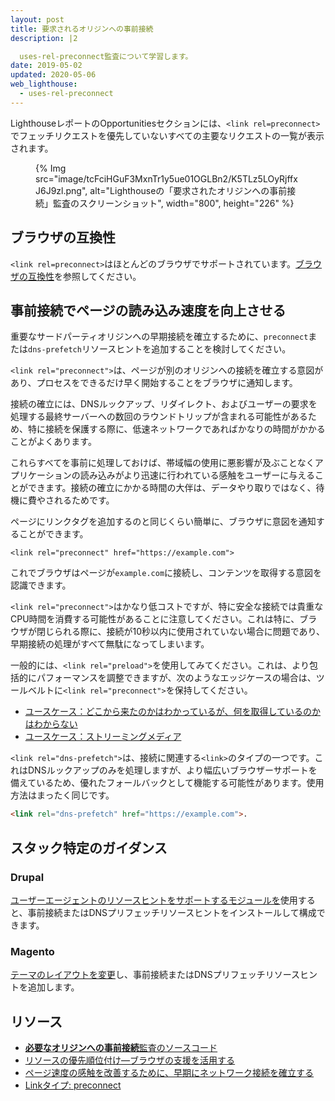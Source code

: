 ```yaml
---
layout: post
title: 要求されるオリジンへの事前接続
description: |2

  uses-rel-preconnect監査について学習します。
date: 2019-05-02
updated: 2020-05-06
web_lighthouse:
  - uses-rel-preconnect
---
```


LighthouseレポートのOpportunitiesセクションには、`<link rel=preconnect>`でフェッチリクエストを優先していないすべての主要なリクエストの一覧が表示されます。

<figure>{% Img src="image/tcFciHGuF3MxnTr1y5ue01OGLBn2/K5TLz5LOyRjffxJ6J9zl.png", alt="Lighthouseの「要求されたオリジンへの事前接続」監査のスクリーンショット", width="800", height="226" %}</figure>

## ブラウザの互換性

`<link rel=preconnect>`はほとんどのブラウザでサポートされています。[ブラウザの互換性](https://developer.mozilla.org/docs/Web/HTML/Link_types/preconnect#Browser_compatibility)を参照してください。

## 事前接続でページの読み込み速度を向上させる

重要なサードパーティオリジンへの早期接続を確立するために、`preconnect`または`dns-prefetch`リソースヒントを追加することを検討してください。

`<link rel="preconnect">`は、ページが別のオリジンへの接続を確立する意図があり、プロセスをできるだけ早く開始することをブラウザに通知します。

接続の確立には、DNSルックアップ、リダイレクト、およびユーザーの要求を処理する最終サーバーへの数回のラウンドトリップが含まれる可能性があるため、特に接続を保護する際に、低速ネットワークであればかなりの時間がかかることがよくあります。

これらすべてを事前に処理しておけば、帯域幅の使用に悪影響が及ぶことなくアプリケーションの読み込みがより迅速に行われている感触をユーザーに与えることができます。接続の確立にかかる時間の大伴は、データやり取りではなく、待機に費やされるためです。

ページにリンクタグを追加するのと同じくらい簡単に、ブラウザに意図を通知することができます。

`<link rel="preconnect" href="https://example.com">`

これでブラウザはページが`example.com`に接続し、コンテンツを取得する意図を認識できます。

`<link rel="preconnect">`はかなり低コストですが、特に安全な接続では貴重なCPU時間を消費する可能性があることに注意してください。これは特に、ブラウザが閉じられる際に、接続が10秒以内に使用されていない場合に問題であり、早期接続の処理がすべて無駄になってしまいます。

一般的には、`<link rel="preload">`を使用してみてください。これは、より包括的にパフォーマンスを調整できますが、次のようなエッジケースの場合は、ツールベルトに`<link rel="preconnect">`を保持してください。

- [ユースケース：どこから来たのかはわかっているが、何を取得しているのかはわからない](https://developers.google.com/web/fundamentals/performance/resource-prioritization#use-case_knowing_where_from_but_not_what_youre_fetching)
- [ユースケース：ストリーミングメディア](https://developers.google.com/web/fundamentals/performance/resource-prioritization#use-case_knowing_where_from_but_not_what_youre_fetching)

`<link rel="dns-prefetch">`は、接続に関連する`<link>`のタイプの一つです。これはDNSルックアップのみを処理しますが、より幅広いブラウザーサポートを備えているため、優れたフォールバックとして機能する可能性があります。使用方法はまったく同じです。

```html
<link rel="dns-prefetch" href="https://example.com">.
```

## スタック特定のガイダンス

### Drupal

[ユーザーエージェントのリソースヒントをサポートするモジュールを](https://www.drupal.org/project/project_module?f%5B0%5D=&f%5B1%5D=&f%5B2%5D=&f%5B3%5D=&f%5B4%5D=sm_field_project_type%3Afull&f%5B5%5D=&f%5B6%5D=&text=dns-prefetch&solrsort=iss_project_release_usage+desc&op=Search)使用すると、事前接続またはDNSプリフェッチリソースヒントをインストールして構成できます。

### Magento

[テーマのレイアウトを変更](https://devdocs.magento.com/guides/v2.3/frontend-dev-guide/layouts/xml-manage.html)し、事前接続またはDNSプリフェッチリソースヒントを追加します。

## リソース

- [**必要なオリジンへの事前接続**監査のソースコード](https://github.com/GoogleChrome/lighthouse/blob/master/lighthouse-core/audits/uses-rel-preconnect.js)
- [リソースの優先順位付け―ブラウザの支援を活用する](https://developers.google.com/web/fundamentals/performance/resource-prioritization#preconnect)
- [ページ速度の感触を改善するために、早期にネットワーク接続を確立する](/preconnect-and-dns-prefetch/)
- [Linkタイプ: preconnect](https://developer.mozilla.org/docs/Web/HTML/Link_types/preconnect#Browser_compatibility)
